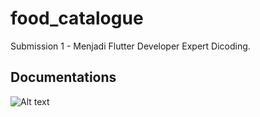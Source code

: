 # food_catalogue

Submission 1 - Menjadi Flutter Developer Expert Dicoding.

## Documentations

![Alt text](https://drive.google.com/file/d/1-4brafCwEi9zUz0y00lUigff8srm2tXw/view "List Makanan")
